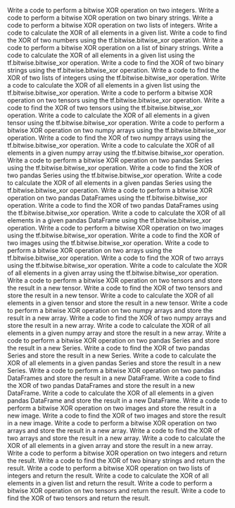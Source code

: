 Write a code to perform a bitwise XOR operation on two integers.
Write a code to perform a bitwise XOR operation on two binary strings.
Write a code to perform a bitwise XOR operation on two lists of integers.
Write a code to calculate the XOR of all elements in a given list.
Write a code to find the XOR of two numbers using the tf.bitwise.bitwise_xor operation.
Write a code to perform a bitwise XOR operation on a list of binary strings.
Write a code to calculate the XOR of all elements in a given list using the tf.bitwise.bitwise_xor operation.
Write a code to find the XOR of two binary strings using the tf.bitwise.bitwise_xor operation.
Write a code to find the XOR of two lists of integers using the tf.bitwise.bitwise_xor operation.
Write a code to calculate the XOR of all elements in a given list using the tf.bitwise.bitwise_xor operation.
Write a code to perform a bitwise XOR operation on two tensors using the tf.bitwise.bitwise_xor operation.
Write a code to find the XOR of two tensors using the tf.bitwise.bitwise_xor operation.
Write a code to calculate the XOR of all elements in a given tensor using the tf.bitwise.bitwise_xor operation.
Write a code to perform a bitwise XOR operation on two numpy arrays using the tf.bitwise.bitwise_xor operation.
Write a code to find the XOR of two numpy arrays using the tf.bitwise.bitwise_xor operation.
Write a code to calculate the XOR of all elements in a given numpy array using the tf.bitwise.bitwise_xor operation.
Write a code to perform a bitwise XOR operation on two pandas Series using the tf.bitwise.bitwise_xor operation.
Write a code to find the XOR of two pandas Series using the tf.bitwise.bitwise_xor operation.
Write a code to calculate the XOR of all elements in a given pandas Series using the tf.bitwise.bitwise_xor operation.
Write a code to perform a bitwise XOR operation on two pandas DataFrames using the tf.bitwise.bitwise_xor operation.
Write a code to find the XOR of two pandas DataFrames using the tf.bitwise.bitwise_xor operation.
Write a code to calculate the XOR of all elements in a given pandas DataFrame using the tf.bitwise.bitwise_xor operation.
Write a code to perform a bitwise XOR operation on two images using the tf.bitwise.bitwise_xor operation.
Write a code to find the XOR of two images using the tf.bitwise.bitwise_xor operation.
Write a code to perform a bitwise XOR operation on two arrays using the tf.bitwise.bitwise_xor operation.
Write a code to find the XOR of two arrays using the tf.bitwise.bitwise_xor operation.
Write a code to calculate the XOR of all elements in a given array using the tf.bitwise.bitwise_xor operation.
Write a code to perform a bitwise XOR operation on two tensors and store the result in a new tensor.
Write a code to find the XOR of two tensors and store the result in a new tensor.
Write a code to calculate the XOR of all elements in a given tensor and store the result in a new tensor.
Write a code to perform a bitwise XOR operation on two numpy arrays and store the result in a new array.
Write a code to find the XOR of two numpy arrays and store the result in a new array.
Write a code to calculate the XOR of all elements in a given numpy array and store the result in a new array.
Write a code to perform a bitwise XOR operation on two pandas Series and store the result in a new Series.
Write a code to find the XOR of two pandas Series and store the result in a new Series.
Write a code to calculate the XOR of all elements in a given pandas Series and store the result in a new Series.
Write a code to perform a bitwise XOR operation on two pandas DataFrames and store the result in a new DataFrame.
Write a code to find the XOR of two pandas DataFrames and store the result in a new DataFrame.
Write a code to calculate the XOR of all elements in a given pandas DataFrame and store the result in a new DataFrame.
Write a code to perform a bitwise XOR operation on two images and store the result in a new image.
Write a code to find the XOR of two images and store the result in a new image.
Write a code to perform a bitwise XOR operation on two arrays and store the result in a new array.
Write a code to find the XOR of two arrays and store the result in a new array.
Write a code to calculate the XOR of all elements in a given array and store the result in a new array.
Write a code to perform a bitwise XOR operation on two integers and return the result.
Write a code to find the XOR of two binary strings and return the result.
Write a code to perform a bitwise XOR operation on two lists of integers and return the result.
Write a code to calculate the XOR of all elements in a given list and return the result.
Write a code to perform a bitwise XOR operation on two tensors and return the result.
Write a code to find the XOR of two tensors and return the result.